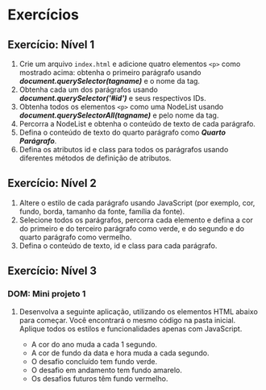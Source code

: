 # Exercícios

## Exercício: Nível 1

1. Crie um arquivo `index.html` e adicione quatro elementos `<p>` como mostrado acima: obtenha o primeiro parágrafo usando **_document.querySelector(tagname)_** e o nome da tag.
2. Obtenha cada um dos parágrafos usando **_document.querySelector('#id')_** e seus respectivos IDs.
3. Obtenha todos os elementos `<p>` como uma NodeList usando **_document.querySelectorAll(tagname)_** e pelo nome da tag.
4. Percorra a NodeList e obtenha o conteúdo de texto de cada parágrafo.
5. Defina o conteúdo de texto do quarto parágrafo como **_Quarto Parágrafo_**.
6. Defina os atributos id e class para todos os parágrafos usando diferentes métodos de definição de atributos.

## Exercício: Nível 2

1. Altere o estilo de cada parágrafo usando JavaScript (por exemplo, cor, fundo, borda, tamanho da fonte, família da fonte).
2. Selecione todos os parágrafos, percorra cada elemento e defina a cor do primeiro e do terceiro parágrafo como verde, e do segundo e do quarto parágrafo como vermelho.
3. Defina o conteúdo de texto, id e class para cada parágrafo.

## Exercício: Nível 3

### DOM: Mini projeto 1

1. Desenvolva a seguinte aplicação, utilizando os elementos HTML abaixo para começar. Você encontrará o mesmo código na pasta inicial. Aplique todos os estilos e funcionalidades apenas com JavaScript.

   - A cor do ano muda a cada 1 segundo.
   - A cor de fundo da data e hora muda a cada segundo.
   - O desafio concluído tem fundo verde.
   - O desafio em andamento tem fundo amarelo.
   - Os desafios futuros têm fundo vermelho.
